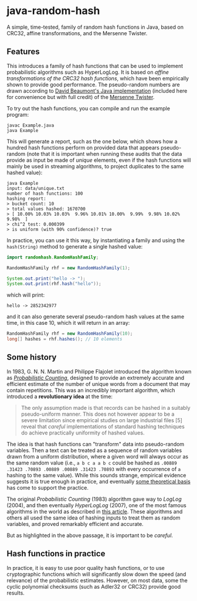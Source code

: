 # java-random-hash

A simple, time-tested, family of random hash functions in Java, based on CRC32,
affine transformations, and the Mersenne Twister.

## Features

This introduces a family of hash functions that can be used to implement probabilistic
algorithms such as HyperLogLog. It is based on *affine transformations of the CRC32 hash
functions*, which have been empirically shown to provide good performance. The pseudo-random
numbers are drawn according to
[David Beaumont's Java implementation](http://www.math.sci.hiroshima-u.ac.jp/~m-mat/MT/VERSIONS/JAVA/MTRandom.java)
(included here for convenience but with full credit) of the
[Mersenne Twister](http://www.math.sci.hiroshima-u.ac.jp/~m-mat/MT/emt.html).

To try out the hash functions, you can compile and run the example program:
```shell
javac Example.java
java Example
```

This will generate a report, such as the one below, which shows how a hundred
hash functions perform on provided data that appears pseudo-random (note that it
is important when running these audits that the data provide as input be made
of *unique* elements, even if the hash functions will mainly be used in streaming
algorithms, to project duplicates to the same hashed value):

```
java Example       
input: data/unique.txt
number of hash functions: 100
hashing report:
> bucket count: 10
> total values hashed: 1670700
> [ 10.00% 10.03% 10.03%  9.96% 10.01% 10.00%  9.99%  9.98% 10.02%  9.98%  ]
> chi^2 test: 0.000399
> is uniform (with 90% confidence)? true
```

In practice, you can use it this way, by instantiating a family and using the
`hash(String)` method to generate a single hashed value:
```java
import randomhash.RandomHashFamily;

RandomHashFamily rhf = new RandomHashFamily(1);

System.out.print("hello -> ");
System.out.print(rhf.hash("hello"));
```
which will print:
```
hello -> 2852342977
```
and it can also generate several pseudo-random hash values at the same time,
in this case 10, which it will return in an array:
```java
RandomHashFamily rhf = new RandomHashFamily(10);
long[] hashes = rhf.hashes(); // 10 elements
```

## Some history

In  1983, G. N. N. Martin and Philippe Flajolet introduced the algorithm known
as [_Probabilistic Counting_](http://algo.inria.fr/flajolet/Publications/FlMa85.pdf),
designed to provide an extremely accurate and efficient
estimate of the number of unique words from a document that may contain repetitions.
This was an incredibly important algorithm, which introduced a **revolutionary idea**
at the time:

> The only assumption made is that records can be hashed in a suitably pseudo-uniform
> manner. This does not however appear to be a severe limitation since empirical
> studies on large industrial files [5] reveal that *careful* implementations of
> standard hashing techniques do achieve practically uniformity of hashed values.

The idea is that hash functions can "transform" data into pseudo-random variables.
Then a text can be treated as a sequence of random variables drawn from a uniform
distribution, where a given word will always occur as the same random value (i.e.,
`a b c a a b c` could be hashed as `.00889 .31423 .70893 .00889 .00889 .31423 .70893` with
every occurrence of `a` hashing to the same value). While this sounds strange,
empirical evidence suggests it is true enough in practice, and eventually [some
theoretical basis](https://people.seas.harvard.edu/~salil/research/streamhash-Jun10.pdf)
has come to support the practice.

The original *Probabilistic Counting* (1983) algorithm gave way to *LogLog* (2004),
and then eventually *HyperLogLog* (2007), one of the most famous algorithms in the
world as described in [this article](https://arxiv.org/abs/1805.00612). These algorithms
and others all used the same idea of hashing inputs to treat them as random variables,
and proved remarkably efficient and accurate.

But as highlighted in the above passage, it is important to be *careful*.

## Hash functions in practice

In practice, it is easy to use poor quality hash functions, or to use cryptographic
functions which will significantly slow down the speed (and relevance) of the
probabilistic estimates. However, on most data, some the cyclic polynomial checksums
(such as Adler32 or CRC32) provide good results.
